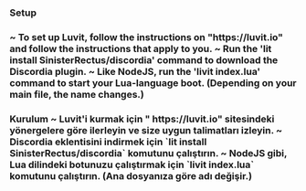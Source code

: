 ### Setup
<h3>
~ To set up Luvit, follow the instructions on "https://luvit.io" and follow the instructions that apply to you.
~ Run the 'lit install SinisterRectus/discordia' command to download the Discordia plugin.
~ Like NodeJS, run the 'livit index.lua' command to start your Lua-language boot. (Depending on your main file, the name changes.)
</h3>
<h3>
Kurulum
~ Luvit'i kurmak için " https://luvit.io" sitesindeki yönergelere göre ilerleyin ve size uygun talimatları izleyin.
~ Discordia eklentisini indirmek için `lit install SinisterRectus/discordia` komutunu çalıştırın.
~ NodeJS gibi, Lua dilindeki botunuzu çalıştırmak için `livit index.lua` komutunu çalıştırın. (Ana dosyanıza göre adı değişir.)
</h3>
